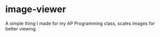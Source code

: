 # image-viewer

A simple thing I made for my AP Programming class, scales images for better viewing.
